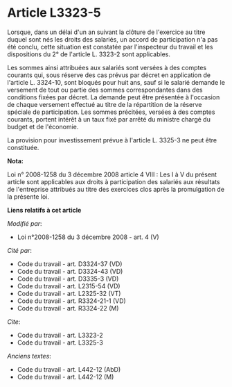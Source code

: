 # Article L3323-5

Lorsque, dans un délai d'un an suivant la clôture de l'exercice au titre duquel sont nés les droits des salariés, un accord
de participation n'a pas été conclu, cette situation est constatée par l'inspecteur du travail et les dispositions du 2° de
l'article L. 3323-2 sont applicables. 

Les sommes ainsi attribuées aux salariés sont versées à des comptes courants qui, sous réserve des cas prévus par décret en
application de l'article L. 3324-10, sont bloqués pour huit ans, sauf si le salarié demande le versement de tout ou partie
des sommes correspondantes dans des conditions fixées par décret. La demande peut être présentée à l'occasion de chaque
versement effectué au titre de la répartition de la réserve spéciale de participation. Les sommes précitées, versées à des
comptes courants, portent intérêt à un taux fixé par arrêté du ministre chargé du budget et de l'économie. 

La provision pour investissement prévue à l'article L. 3325-3 ne peut être constituée.

**Nota:**

Loi n° 2008-1258 du 3 décembre 2008 article 4 VIII : Les I à V du présent article sont applicables aux droits à participation
des salariés aux résultats de l'entreprise attribués au titre des exercices clos après la promulgation de la présente loi.

**Liens relatifs à cet article**

_Modifié par_:

  - Loi n°2008-1258 du 3 décembre 2008 - art. 4 (V)

_Cité par_:

  - Code du travail - art. D3324-37 (VD)
  - Code du travail - art. D3324-43 (VD)
  - Code du travail - art. D3335-3 (VD)
  - Code du travail - art. L2315-54 (VD)
  - Code du travail - art. L2325-32 (VT)
  - Code du travail - art. R3324-21-1 (VD)
  - Code du travail - art. R3324-22 (M)

_Cite_:

  - Code du travail - art. L3323-2
  - Code du travail - art. L3325-3

_Anciens textes_:

  - Code du travail - art. L442-12 (AbD)
  - Code du travail - art. L442-12 (M)
